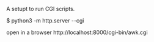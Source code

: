 A setupt to run CGI scripts.

$ python3 -m http.server --cgi

open in a browser http://localhost:8000/cgi-bin/awk.cgi

